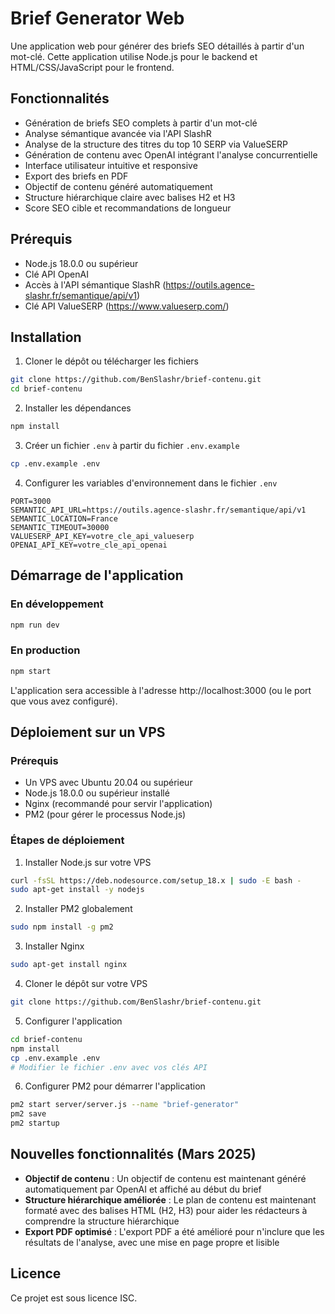 # Brief Generator Web

Une application web pour générer des briefs SEO détaillés à partir d'un mot-clé. Cette application utilise Node.js pour le backend et HTML/CSS/JavaScript pour le frontend.

## Fonctionnalités

- Génération de briefs SEO complets à partir d'un mot-clé
- Analyse sémantique avancée via l'API SlashR
- Analyse de la structure des titres du top 10 SERP via ValueSERP
- Génération de contenu avec OpenAI intégrant l'analyse concurrentielle
- Interface utilisateur intuitive et responsive
- Export des briefs en PDF
- Objectif de contenu généré automatiquement
- Structure hiérarchique claire avec balises H2 et H3
- Score SEO cible et recommandations de longueur

## Prérequis

- Node.js 18.0.0 ou supérieur
- Clé API OpenAI
- Accès à l'API sémantique SlashR (https://outils.agence-slashr.fr/semantique/api/v1)
- Clé API ValueSERP (https://www.valueserp.com/)

## Installation

1. Cloner le dépôt ou télécharger les fichiers
```bash
git clone https://github.com/BenSlashr/brief-contenu.git
cd brief-contenu
```

2. Installer les dépendances
```bash
npm install
```

3. Créer un fichier `.env` à partir du fichier `.env.example`
```bash
cp .env.example .env
```

4. Configurer les variables d'environnement dans le fichier `.env`
```
PORT=3000
SEMANTIC_API_URL=https://outils.agence-slashr.fr/semantique/api/v1
SEMANTIC_LOCATION=France
SEMANTIC_TIMEOUT=30000
VALUESERP_API_KEY=votre_cle_api_valueserp
OPENAI_API_KEY=votre_cle_api_openai
```

## Démarrage de l'application

### En développement
```bash
npm run dev
```

### En production
```bash
npm start
```

L'application sera accessible à l'adresse http://localhost:3000 (ou le port que vous avez configuré).

## Déploiement sur un VPS

### Prérequis
- Un VPS avec Ubuntu 20.04 ou supérieur
- Node.js 18.0.0 ou supérieur installé
- Nginx (recommandé pour servir l'application)
- PM2 (pour gérer le processus Node.js)

### Étapes de déploiement

1. Installer Node.js sur votre VPS
```bash
curl -fsSL https://deb.nodesource.com/setup_18.x | sudo -E bash -
sudo apt-get install -y nodejs
```

2. Installer PM2 globalement
```bash
sudo npm install -g pm2
```

3. Installer Nginx
```bash
sudo apt-get install nginx
```

4. Cloner le dépôt sur votre VPS
```bash
git clone https://github.com/BenSlashr/brief-contenu.git
```

5. Configurer l'application
```bash
cd brief-contenu
npm install
cp .env.example .env
# Modifier le fichier .env avec vos clés API
```

6. Configurer PM2 pour démarrer l'application
```bash
pm2 start server/server.js --name "brief-generator"
pm2 save
pm2 startup
```

## Nouvelles fonctionnalités (Mars 2025)

- **Objectif de contenu** : Un objectif de contenu est maintenant généré automatiquement par OpenAI et affiché au début du brief
- **Structure hiérarchique améliorée** : Le plan de contenu est maintenant formaté avec des balises HTML (H2, H3) pour aider les rédacteurs à comprendre la structure hiérarchique
- **Export PDF optimisé** : L'export PDF a été amélioré pour n'inclure que les résultats de l'analyse, avec une mise en page propre et lisible

## Licence

Ce projet est sous licence ISC.
